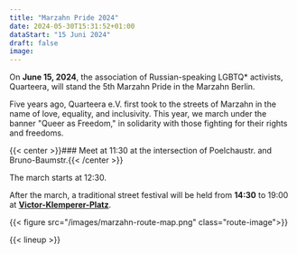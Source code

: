 ```yaml
---
title: "Marzahn Pride 2024"
date: 2024-05-30T15:31:52+01:00
dataStart: "15 Juni 2024"
draft: false
image:
---
```

On **June 15, 2024**, the association of Russian-speaking LGBTQ* activists, Quarteera, will stand the 5th Marzahn Pride in the Marzahn Berlin.

Five years ago, Quarteera e.V. first took to the streets of Marzahn in the name of love, equality, and inclusivity. This year, we march under the banner "Queer as Freedom," in solidarity with those fighting for their rights and freedoms.

{{< center >}}### Meet at 11:30 at the intersection of Poelchaustr. and Bruno-Baumstr.{{< /center >}}

The march starts at 12:30.

After the march, a traditional street festival will be held from **14:30** to 19:00 at **[Victor-Klemperer-Platz](https://maps.app.goo.gl/12PfkDRWKR8yqouCA)**.

{{< figure src="/images/marzahn-route-map.png" class="route-image">}}

{{< lineup >}}


